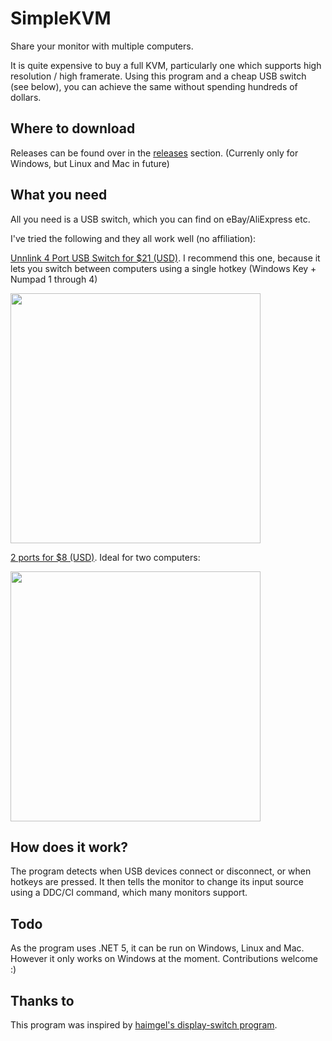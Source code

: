 # SimpleKVM
Share your monitor with multiple computers.

It is quite expensive to buy a full KVM, particularly one which supports high resolution / high framerate. Using this program and a cheap USB switch (see below), you can achieve the same without spending hundreds of dollars.

## Where to download
Releases can be found over in the [releases](https://github.com/fiddyschmitt/SimpleKVM/releases) section.
(Currenly only for Windows, but Linux and Mac in future)

## What you need
All you need is a USB switch, which you can find on eBay/AliExpress etc.

I've tried the following and they all work well (no affiliation):

[Unnlink 4 Port USB Switch for $21 (USD)](https://www.aliexpress.com/item/32980548420.html). I recommend this one, because it lets you switch between computers using a single hotkey (Windows Key + Numpad 1 through 4)

<img src="https://i.imgur.com/t5bLQp1.jpg" width="400">

[2 ports for $8 (USD)](https://www.ebay.com.au/itm/USB-Sharing-Share-Switch-Box-Hub-2-Ports-PC-Computer-Scanner-Printer-Manual/122620877900). Ideal for two computers:

<img src="https://i.imgur.com/Wj8rLt8l.jpg" width="400">


## How does it work?
The program detects when USB devices connect or disconnect, or when hotkeys are pressed. It then tells the monitor to change its input source using a DDC/CI command, which many monitors support.

## Todo
As the program uses .NET 5, it can be run on Windows, Linux and Mac.
However it only works on Windows at the moment. Contributions welcome :)

## Thanks to
This program was inspired by [haimgel's display-switch program](https://github.com/haimgel/display-switch).
